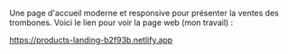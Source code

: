 Une page d'accueil moderne et responsive pour présenter la ventes des trombones.
Voici le lien pour voir la page web (mon travail) :

 https://products-landing-b2f93b.netlify.app
